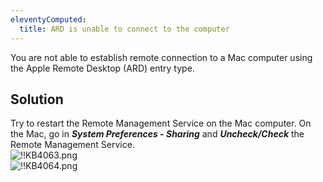 ```yaml
---
eleventyComputed:
  title: ARD is unable to connect to the computer
---
```

You are not able to establish remote connection to a Mac computer using the Apple Remote Desktop (ARD) entry type.
## Solution
Try to restart the Remote Management Service on the Mac computer. On the Mac, go in ***System Preferences - Sharing*** and ***Uncheck/Check*** the Remote Management Service.  
![!!KB4063.png](https://webdevolutions.azureedge.net/docs/en/kb/KB4063.png)  
![!!KB4064.png](https://webdevolutions.azureedge.net/docs/en/kb/KB4064.png)
